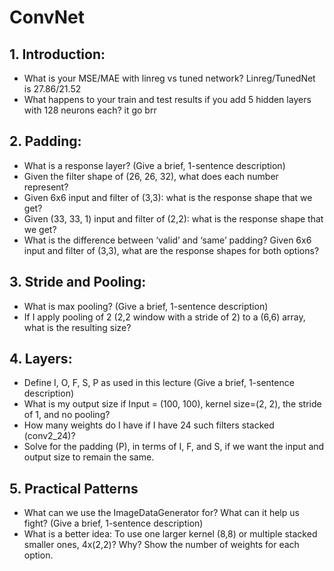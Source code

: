 # ConvNet

## 1. Introduction:
- What is your MSE/MAE with linreg vs tuned network? 
  Linreg/TunedNet is 27.86/21.52
- What happens to your train and test results if you add 5 hidden layers with 128 neurons each?
  it go brr

## 2. Padding:
- What is a response layer? (Give a brief, 1-sentence description)
- Given the filter shape of (26, 26, 32), what does each number represent?
- Given 6x6 input and filter of (3,3): what is the response shape that we get? 
- Given (33, 33, 1) input and filter of (2,2): what is the response shape that we get?
- What is the difference between ‘valid’ and ‘same’ padding? Given 6x6 input and filter of (3,3), what are the response shapes for both options?

## 3. Stride and Pooling:
- What is max pooling? (Give a brief, 1-sentence description)
- If I apply pooling of 2 (2,2 window with a stride of 2) to a (6,6) array, what is the resulting size?

## 4. Layers:
- Define I, O, F, S, P as used in this lecture (Give a brief, 1-sentence description)
- What is my output size if Input = (100, 100), kernel size=(2, 2), the stride of 1, and no pooling?
- How many weights do I have if I have 24 such filters stacked (conv2_24)?
- Solve for the padding (P), in terms of I, F, and S, if we want the input and output size to remain the same.

## 5. Practical Patterns
- What can we use the ImageDataGenerator for? What can it help us fight? (Give a brief, 1-sentence description)
- What is a better idea: To use one larger kernel (8,8) or multiple stacked smaller ones, 4x(2,2)? Why? Show the number of weights for each option.
